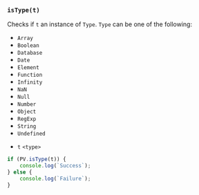 ### ``isType(t)``
Checks if ``t`` an instance of ``Type``. ``Type`` can be one of the following:
* `Array`
* `Boolean`
* `Database`
* `Date`
* `Element`
* `Function`
* `Infinity`
* `NaN`
* `Null`
* `Number`
* `Object`
* `RegExp`
* `String`
* `Undefined`

- `t` `<type>`

```js
if (PV.isType(t)) {
    console.log(`Success`);
} else {
    console.log(`Failure`);
}
```